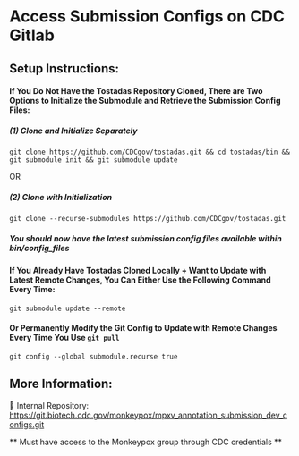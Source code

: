 # Access Submission Configs on CDC Gitlab


## Setup Instructions:

#### If You Do Not Have the Tostadas Repository Cloned, There are Two Options to Initialize the Submodule and Retrieve the Submission Config Files:

##### (1) Clone and Initialize Separately
```
git clone https://github.com/CDCgov/tostadas.git && cd tostadas/bin && git submodule init && git submodule update 
```

OR 

##### (2) Clone with Initialization
```
git clone --recurse-submodules https://github.com/CDCgov/tostadas.git
```
##### You should now have the latest submission config files available within bin/config_files

#### If You Already Have Tostadas Cloned Locally + Want to Update with Latest Remote Changes, You Can Either Use the Following Command Every Time:
```
git submodule update --remote
```
#### Or Permanently Modify the Git Config to Update with Remote Changes Every Time You Use ``` git pull ```
```
git config --global submodule.recurse true
```

## More Information:

:link: Internal Repository: https://git.biotech.cdc.gov/monkeypox/mpxv_annotation_submission_dev_configs.git 

** Must have access to the Monkeypox group through CDC credentials **


